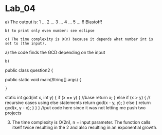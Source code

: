 # Lab_04
a) The output is: 
1 …
2 …
3 …
4 …
5 …
6 Blastoff!

	b) to print only even number: see eclipse

	c) The time complexity is O(n) because it depends what number int is set to (the input).

a) the code finds the GCD depending on the input 

	b) 
  
  public class question2 {

  public static void main(String[] args) {
		
	}

static int gcd(int x, int y) {
    if (x == y) { //base
        return x;
    } else if (x > y) { // recursive cases using else statements
        return gcd(x - y, y);
    } else { 
        return gcd(x, y - x);
    }
	}
}
//put code here since it was not letting me push two projects 

3. The time complexity is O(2n), n = input parameter. The function calls itself twice resulting in the 2 and also resulting in an exponential growth.
